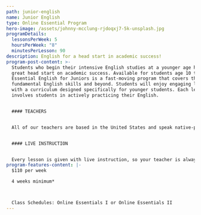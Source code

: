 ```yaml
---
path: junior-english
name: Junior English
type: Online Essential Program
hero-image: /assets/johnny-mcclung-rjdoqxj7-5k-unsplash.jpg
programDetails:
  lessonsPerWeek: 5
  hoursPerWeek: "8"
  minutesPerLesson: 90
description: English for a head start in academic success!
program-post-content: >-
  Students who begin their intensive English studies at a younger age have a
  great head start on academic success. Available for students age 10 to 15,
  Essential English for Juniors is a fast-moving program that covers the
  fundamental English skills and beyond. Students will enjoy engaging lessons
  with a curriculum designed specifically for younger students. Each lesson
  involves students in actively practicing their English.


  #### TEACHERS


  All of our teachers are based in the United States and speak native-proficient level English. Every teacher has a TEFL Certificate or Master's Degree and extensive instructional experience.


  #### LIVE INSTRUCTION


  Every lesson is given with live instruction, so your teacher is always there to provide feedback and correction. You'll meet and practice with students from around the world as you improve your English skills together!
program-features-content: |-
  $110 per week

  4 weeks minimum*



  Class Schedules: Online Essentials I or Online Essentials II
---
```

